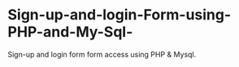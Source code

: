 # Sign-up-and-login-Form-using-PHP-and-My-Sql-
Sign-up and login form form access using PHP &amp; Mysql. 
